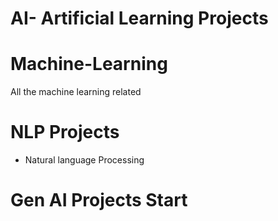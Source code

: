 # AI- Artificial Learning Projects
# Machine-Learning
All the machine learning related 

# NLP Projects
- Natural language Processing
# Gen AI Projects Start
